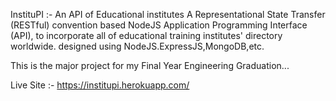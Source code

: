 InstituPI :- An API of Educational institutes
    A Representational State Transfer (RESTful) convention based NodeJS Application Programming Interface
    (API), to incorporate all of educational training institutes' directory worldwide.
    designed using NodeJS.ExpressJS,MongoDB,etc.

This is the major project for my Final Year Engineering Graduation... 

Live Site :- https://institupi.herokuapp.com/

